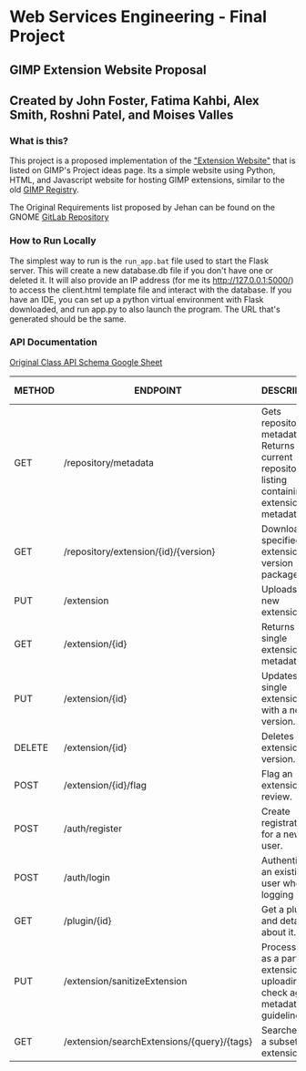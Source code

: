 # Web Services Engineering - Final Project
## GIMP Extension Website Proposal
## Created by John Foster, Fatima Kahbi, Alex Smith, Roshni Patel, and Moises Valles

### What is this?
This project is a proposed implementation of the ["Extension Website"](https://developer.gimp.org/core/internship/ideas/#extension-website) that is listed on GIMP's Project ideas page. Its a simple website using Python, HTML, and Javascript website for hosting GIMP extensions, similar to the old [GIMP Registry](https://www.gimp.org/registry/).

The Original Requirements list proposed by Jehan can be found on the GNOME [GitLab Repository](https://gitlab.gnome.org/Infrastructure/gimp-extensions-web/-/blob/master/docs/README.md)

### How to Run Locally
The simplest way to run is the `run_app.bat` file used to start the Flask server. This will create a new database.db file if you don't have one or deleted it. It will also provide an IP address (for me its http://127.0.0.1:5000/) to access the client.html template file and interact with the database.
If you have an IDE, you can set up a python virtual environment with Flask downloaded, and run app.py to also launch the program. The URL that's generated should be the same.

### API Documentation
[Original Class API Schema Google Sheet](https://docs.google.com/document/d/1Hy8mu29JaC8YT_zD_RM68AxtDEgFvCD3gcOVnuhJORw/edit?tab=t.0#heading=h.5izcxrb3yy7p)

| METHOD | ENDPOINT                                   | DESCRIPTION                                                                                         | EXAMPLE REQUEST [PLACEHOLDER]                                                                 | EXAMPLE RESPONSE [PLACEHOLDER]                                       |
|--------|--------------------------------------------|-----------------------------------------------------------------------------------------------------|-----------------------------------------------------------------------------------------------|----------------------------------------------------------------------|
| GET    | /repository/metadata                       | Gets repository metadata. Returns the current repository listing containing all extension metadata. | `GET /repository/metadata`                                                                    | `[{"id": 1, "title": "Example", "creator": "John Doe", ...}]`        |
| GET    | /repository/extension/{id}/{version}       | Download specified extension version package.                                                       | `GET /repository/extension/1/1.0`                                                             | `{"version": "1.0", "download_link": "http://example.com/download"}` |
| PUT    | /extension                                 | Uploads a new extension.                                                                            | `PUT /extension` with JSON body: `{"title": "Example", "creator": "John Doe", ...}`           | `{"success": true}`                                                  |
| GET    | /extension/{id}                            | Returns a single extension's metadata.                                                              | `GET /extension/1`                                                                            | `{"id": 1, "title": "Example", "creator": "John Doe", ...}`          |
| PUT    | /extension/{id}                            | Updates a single extension with a new version.                                                      | `PUT /extension/1` with JSON body: `{"title": "Updated Example", "creator": "John Doe", ...}` | `{"success": true}`                                                  |
| DELETE | /extension/{id}                            | Deletes an extension version.                                                                       | `DELETE /extension/1`                                                                         | `{"success": true}`                                                  |
| POST   | /extension/{id}/flag                       | Flag an extension for review.                                                                       | `POST /extension/1/flag`                                                                      | `{"success": true}`                                                  |
| POST   | /auth/register                             | Create registration for a new user.                                                                 | `POST /auth/register` with JSON body: `{"username": "johndoe", "password": "password123"}`    | `{"success": true}`                                                  |
| POST   | /auth/login                                | Authenticate an existing user who's logging in.                                                     | `POST /auth/login` with JSON body: `{"username": "johndoe", "password": "password123"}`       | `{"success": true}`                                                  |
| GET    | /plugin/{id}                               | Get a plugin and details about it.                                                                  | `GET /plugin/1`                                                                               | `{"id": 1, "title": "Example", "creator": "John Doe", ...}`          |
| PUT    | /extension/sanitizeExtension               | Process ran as a part of extension uploading to check against metadata guidelines.                  | `PUT /extension/sanitizeExtension` with JSON body: `{"id": 1, "title": "Example", ...}`       | `{"success": true}`                                                  |
| GET    | /extension/searchExtensions/{query}/{tags} | Searches for a subset of extensions.                                                                | `GET /extension/searchExtensions/query/tags`                                                  | `[{"id": 1, "title": "Example", "creator": "John Doe", ...}]`        |